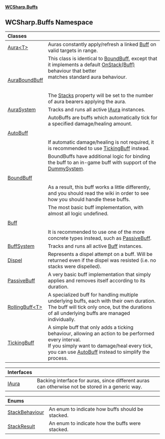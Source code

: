 #### [WCSharp.Buffs](index.md 'index')

## WCSharp.Buffs Namespace

| Classes | |
| :--- | :--- |
| [Aura&lt;T&gt;](WCSharp.Buffs.Aura_T_.md 'WCSharp.Buffs.Aura<T>') | Auras constantly apply/refresh a linked [Buff](WCSharp.Buffs.Buff.md 'WCSharp.Buffs.Buff') on valid targets in range. |
| [AuraBoundBuff](WCSharp.Buffs.AuraBoundBuff.md 'WCSharp.Buffs.AuraBoundBuff') | This class is identical to [BoundBuff](WCSharp.Buffs.BoundBuff.md 'WCSharp.Buffs.BoundBuff'), except that it implements a default [OnStack(Buff)](WCSharp.Buffs.AuraBoundBuff.OnStack(WCSharp.Buffs.Buff).md 'WCSharp.Buffs.AuraBoundBuff.OnStack(WCSharp.Buffs.Buff)') behaviour that better<br/>matches standard aura behaviour.<br/><br/><br/>The [Stacks](WCSharp.Buffs.Buff.Stacks.md 'WCSharp.Buffs.Buff.Stacks') property will be set to the number of aura bearers applying the aura. |
| [AuraSystem](WCSharp.Buffs.AuraSystem.md 'WCSharp.Buffs.AuraSystem') | Tracks and runs all active [IAura](WCSharp.Buffs.IAura.md 'WCSharp.Buffs.IAura') instances. |
| [AutoBuff](WCSharp.Buffs.AutoBuff.md 'WCSharp.Buffs.AutoBuff') | AutoBuffs are buffs which automatically tick for a specified damage/healing amount.<br/><br/><br/>If automatic damage/healing is not required, it is recommended to use [TickingBuff](WCSharp.Buffs.TickingBuff.md 'WCSharp.Buffs.TickingBuff') instead. |
| [BoundBuff](WCSharp.Buffs.BoundBuff.md 'WCSharp.Buffs.BoundBuff') | BoundBuffs have additional logic for binding the buff to an in-game buff with support of the [DummySystem](../WCSharp.Dummies/WCSharp.Dummies.DummySystem.md 'WCSharp.Dummies.DummySystem').<br/><br/><br/>As a result, this buff works a little differently, and you should read the wiki in order to see how you should handle these buffs. |
| [Buff](WCSharp.Buffs.Buff.md 'WCSharp.Buffs.Buff') | The most basic buff implementation, with almost all logic undefined.<br/><br/><br/>It is recommended to use one of the more concrete types instead, such as [PassiveBuff](WCSharp.Buffs.PassiveBuff.md 'WCSharp.Buffs.PassiveBuff'). |
| [BuffSystem](WCSharp.Buffs.BuffSystem.md 'WCSharp.Buffs.BuffSystem') | Tracks and runs all active [Buff](WCSharp.Buffs.Buff.md 'WCSharp.Buffs.Buff') instances. |
| [Dispel](WCSharp.Buffs.Dispel.md 'WCSharp.Buffs.Dispel') | Represents a dispel attempt on a buff. Will be returned even if the dispel was resisted (i.e. no stacks were dispelled). |
| [PassiveBuff](WCSharp.Buffs.PassiveBuff.md 'WCSharp.Buffs.PassiveBuff') | A very basic buff implementation that simply applies and removes itself according to its duration. |
| [RollingBuff&lt;T&gt;](WCSharp.Buffs.RollingBuff_T_.md 'WCSharp.Buffs.RollingBuff<T>') | A specialized buff for handling multiple underlying buffs, each with their own duration. The buff will tick only once, but the durations of all underlying buffs are managed individually. |
| [TickingBuff](WCSharp.Buffs.TickingBuff.md 'WCSharp.Buffs.TickingBuff') | A simple buff that only adds a ticking behaviour, allowing an action to be performed every interval.<br/>If you simply want to damage/heal every tick, you can use [AutoBuff](WCSharp.Buffs.AutoBuff.md 'WCSharp.Buffs.AutoBuff') instead to simplify the process. |

| Interfaces | |
| :--- | :--- |
| [IAura](WCSharp.Buffs.IAura.md 'WCSharp.Buffs.IAura') | Backing interface for auras, since different auras can otherwise not be stored in a generic way. |

| Enums | |
| :--- | :--- |
| [StackBehaviour](WCSharp.Buffs.StackBehaviour.md 'WCSharp.Buffs.StackBehaviour') | An enum to indicate how buffs should be stacked. |
| [StackResult](WCSharp.Buffs.StackResult.md 'WCSharp.Buffs.StackResult') | An enum to indicate how the buffs were stacked. |

